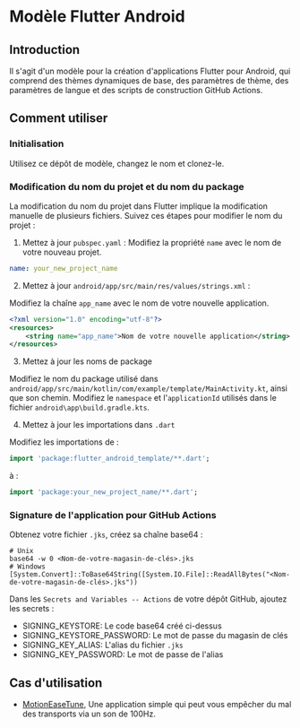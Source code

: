 # Modèle Flutter Android

## Introduction

Il s'agit d'un modèle pour la création d'applications Flutter pour Android, qui comprend des thèmes dynamiques de base, des paramètres de thème, des paramètres de langue et des scripts de construction GitHub Actions.

## Comment utiliser

### Initialisation

Utilisez ce dépôt de modèle, changez le nom et clonez-le.

### Modification du nom du projet et du nom du package

La modification du nom du projet dans Flutter implique la modification manuelle de plusieurs fichiers. Suivez ces étapes pour modifier le nom du projet :

1. Mettez à jour `pubspec.yaml` :
   Modifiez la propriété `name` avec le nom de votre nouveau projet.

```yaml
name: your_new_project_name
```

2. Mettez à jour `android/app/src/main/res/values/strings.xml` :

Modifiez la chaîne `app_name` avec le nom de votre nouvelle application.

```xml
<?xml version="1.0" encoding="utf-8"?>
<resources>
    <string name="app_name">Nom de votre nouvelle application</string>
</resources>
```

3. Mettez à jour les noms de package

Modifiez le nom du package utilisé dans `android/app/src/main/kotlin/com/example/template/MainActivity.kt`, ainsi que son chemin.
Modifiez le `namespace` et l'`applicationId` utilisés dans le fichier `android\app\build.gradle.kts`.

4. Mettez à jour les importations dans `.dart`

Modifiez les importations de :

```dart
import 'package:flutter_android_template/**.dart';
```

à :

```dart
import 'package:your_new_project_name/**.dart';
```

### Signature de l'application pour GitHub Actions

Obtenez votre fichier `.jks`, créez sa chaîne base64 :

```shell
# Unix
base64 -w 0 <Nom-de-votre-magasin-de-clés>.jks
# Windows
[System.Convert]::ToBase64String([System.IO.File]::ReadAllBytes("<Nom-de-votre-magasin-de-clés>.jks"))
```

Dans les `Secrets and Variables -- Actions` de votre dépôt GitHub, ajoutez les secrets :
- SIGNING_KEYSTORE: Le code base64 créé ci-dessus
- SIGNING_KEYSTORE_PASSWORD: Le mot de passe du magasin de clés
- SIGNING_KEY_ALIAS: L'alias du fichier `.jks`
- SIGNING_KEY_PASSWORD: Le mot de passe de l'alias

## Cas d'utilisation

- [MotionEaseTune](https://github.com/BHznJNs/MotionEaseTune), Une application simple qui peut vous empêcher du mal des transports via un son de 100Hz.
